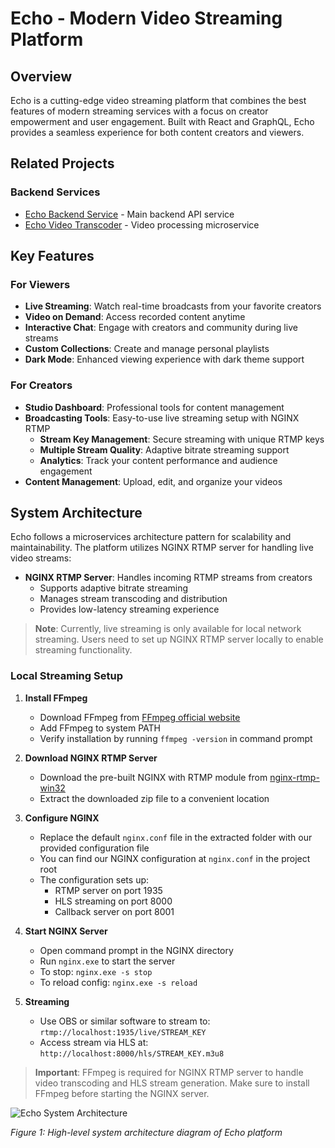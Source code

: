 # Echo - Modern Video Streaming Platform


## Overview

Echo is a cutting-edge video streaming platform that combines the best features of modern streaming services with a focus on creator empowerment and user engagement. Built with React and GraphQL, Echo provides a seamless experience for both content creators and viewers.

## Related Projects

### Backend Services

- [Echo Backend Service](https://github.com/ADITYAbasude/echo-backend) - Main backend API service
- [Echo Video Transcoder](https://github.com/ADITYAbasude/video-transcoder) - Video processing microservice

## Key Features

### For Viewers

- **Live Streaming**: Watch real-time broadcasts from your favorite creators
- **Video on Demand**: Access recorded content anytime
- **Interactive Chat**: Engage with creators and community during live streams
- **Custom Collections**: Create and manage personal playlists
- **Dark Mode**: Enhanced viewing experience with dark theme support

### For Creators

- **Studio Dashboard**: Professional tools for content management
- **Broadcasting Tools**: Easy-to-use live streaming setup with NGINX RTMP
  - **Stream Key Management**: Secure streaming with unique RTMP keys
  - **Multiple Stream Quality**: Adaptive bitrate streaming support
  - **Analytics**: Track your content performance and audience engagement
- **Content Management**: Upload, edit, and organize your videos

## System Architecture

Echo follows a microservices architecture pattern for scalability and maintainability. The platform utilizes NGINX RTMP server for handling live video streams:

- **NGINX RTMP Server**: Handles incoming RTMP streams from creators
  - Supports adaptive bitrate streaming
  - Manages stream transcoding and distribution
  - Provides low-latency streaming experience

> **Note**: Currently, live streaming is only available for local network streaming. Users need to set up NGINX RTMP server locally to enable streaming functionality.

### Local Streaming Setup

1. **Install FFmpeg**
   - Download FFmpeg from [FFmpeg official website](https://ffmpeg.org/download.html)
   - Add FFmpeg to system PATH
   - Verify installation by running `ffmpeg -version` in command prompt

2. **Download NGINX RTMP Server**
   - Download the pre-built NGINX with RTMP module from [nginx-rtmp-win32](https://github.com/illuspas/nginx-rtmp-win32)
   - Extract the downloaded zip file to a convenient location

3. **Configure NGINX**
   - Replace the default `nginx.conf` file in the extracted folder with our provided configuration file
   - You can find our NGINX configuration at `nginx.conf` in the project root
   - The configuration sets up:
     - RTMP server on port 1935
     - HLS streaming on port 8000
     - Callback server on port 8001

4. **Start NGINX Server**
   - Open command prompt in the NGINX directory
   - Run `nginx.exe` to start the server
   - To stop: `nginx.exe -s stop`
   - To reload config: `nginx.exe -s reload`

5. **Streaming**
   - Use OBS or similar software to stream to: `rtmp://localhost:1935/live/STREAM_KEY`
   - Access stream via HLS at: `http://localhost:8000/hls/STREAM_KEY.m3u8`

> **Important**: FFmpeg is required for NGINX RTMP server to handle video transcoding and HLS stream generation. Make sure to install FFmpeg before starting the NGINX server.

![Echo System Architecture](https://eqosyhitwcvhgj7l.public.blob.vercel-storage.com/diagrams/diagram-export-1-22-2025-1_01_19-PM-bzMhTwFpO99UIyq3rgJjyfqNqI00br.png)

*Figure 1: High-level system architecture diagram of Echo platform*


